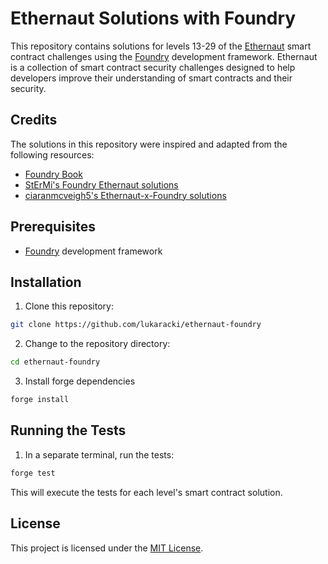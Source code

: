 # Ethernaut Solutions with Foundry

This repository contains solutions for levels 13-29 of the [Ethernaut](https://ethernaut.openzeppelin.com/) smart contract challenges using the [Foundry](https://github.com/gakonst/foundry) development framework. Ethernaut is a collection of smart contract security challenges designed to help developers improve their understanding of smart contracts and their security.

## Credits

The solutions in this repository were inspired and adapted from the following resources:

- [Foundry Book](https://gakonst.github.io/foundry/)
- [StErMi's Foundry Ethernaut solutions](https://github.com/StErMi/foundry-ethernaut/tree/main/test)
- [ciaranmcveigh5's Ethernaut-x-Foundry solutions](https://github.com/ciaranmcveigh5/ethernaut-x-foundry/tree/main/src)

## Prerequisites

- [Foundry](https://github.com/gakonst/foundry) development framework

## Installation

1. Clone this repository:

```bash
git clone https://github.com/lukaracki/ethernaut-foundry
```

2. Change to the repository directory:

```bash
cd ethernaut-foundry
```

3. Install forge dependencies

```bash
forge install
```

## Running the Tests

1. In a separate terminal, run the tests:

```bash
forge test
```

This will execute the tests for each level's smart contract solution.

## License

This project is licensed under the [MIT License](https://opensource.org/licenses/MIT).
